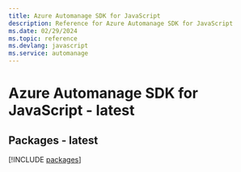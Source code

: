 ```yaml
---
title: Azure Automanage SDK for JavaScript
description: Reference for Azure Automanage SDK for JavaScript
ms.date: 02/29/2024
ms.topic: reference
ms.devlang: javascript
ms.service: automanage
---
```

# Azure Automanage SDK for JavaScript - latest
## Packages - latest
[!INCLUDE [packages](automanage-index.md)]